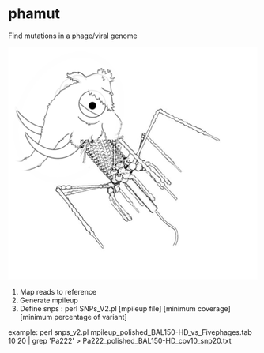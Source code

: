 # phamut
Find mutations in a phage/viral genome

![phamutpic!](phamut.png)

1. Map reads to reference
2. Generate mpileup
3. Define snps : perl SNPs_V2.pl [mpileup file] [minimum coverage] [minimum percentage of variant] 

example: perl snps_v2.pl mpileup_polished_BAL150-HD_vs_Fivephages.tab 10 20 | grep 'Pa222' > Pa222_polished_BAL150-HD_cov10_snp20.txt
